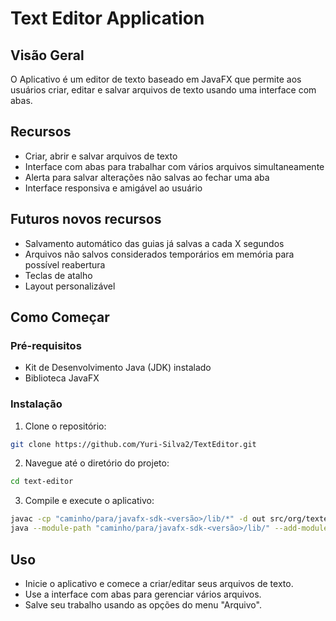 # Text Editor Application

## Visão Geral
O Aplicativo é um editor de texto baseado em JavaFX que permite aos usuários criar, editar e salvar arquivos de texto usando uma interface com abas.

## Recursos

- Criar, abrir e salvar arquivos de texto
- Interface com abas para trabalhar com vários arquivos simultaneamente
- Alerta para salvar alterações não salvas ao fechar uma aba
- Interface responsiva e amigável ao usuário

## Futuros novos recursos

- Salvamento automático das guias já salvas a cada X segundos
- Arquivos não salvos considerados temporários em memória para possível reabertura
- Teclas de atalho
- Layout personalizável

## Como Começar

### Pré-requisitos

- Kit de Desenvolvimento Java (JDK) instalado
- Biblioteca JavaFX

### Instalação

1. Clone o repositório:

```bash
git clone https://github.com/Yuri-Silva2/TextEditor.git
```

2. Navegue até o diretório do projeto:

```bash
cd text-editor
```

3. Compile e execute o aplicativo:

```bash
javac -cp "caminho/para/javafx-sdk-<versão>/lib/*" -d out src/org/texteditor/*.java src/org/texteditor/controllers/*.java src/org/texteditor/models/*.java src/org/texteditor/viewers/menu/*.java src/org/texteditor/viewers/pane/*.java
java --module-path "caminho/para/javafx-sdk-<versão>/lib/" --add-modules javafx.controls,javafx.fxml -cp out org.texteditor.TextEditorApplication
```

## Uso

- Inicie o aplicativo e comece a criar/editar seus arquivos de texto.
- Use a interface com abas para gerenciar vários arquivos.
- Salve seu trabalho usando as opções do menu "Arquivo".


